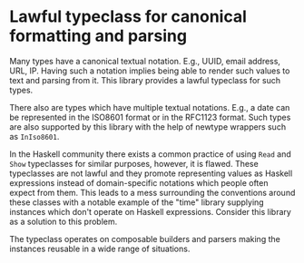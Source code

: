 # Lawful typeclass for canonical formatting and parsing

Many types have a canonical textual notation. E.g., UUID, email address, URL, IP. Having such a notation implies being able to render such values to text and parsing from it. This library provides a lawful typeclass for such types.

There also are types which have multiple textual notations. E.g., a date can be represented in the ISO8601 format or in the RFC1123 format. Such types are also supported by this library with the help of newtype wrappers such as `InIso8601`.

In the Haskell community there exists a common practice of using `Read` and `Show` typeclasses for similar purposes, however, it is flawed. These typeclasses are not lawful and they promote representing values as Haskell expressions instead of domain-specific notations which people often expect from them. This leads to a mess surrounding the conventions around these classes with a notable example of the "time" library supplying instances which don't operate on Haskell expressions. Consider this library as a solution to this problem.

The typeclass operates on composable builders and parsers making the instances reusable in a wide range of situations.
